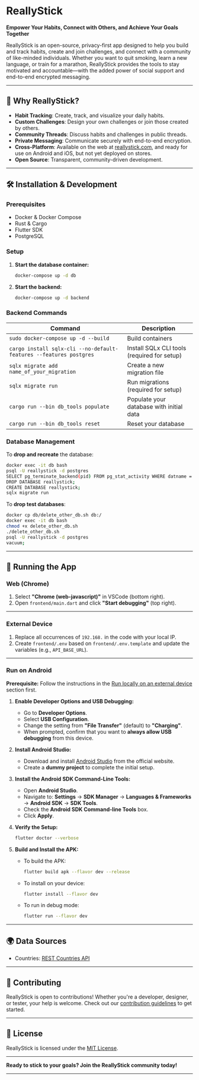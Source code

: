 # ReallyStick

**Empower Your Habits, Connect with Others, and Achieve Your Goals Together**

ReallyStick is an open-source, privacy-first app designed to help you build and track habits, create and join challenges, and connect with a community of like-minded individuals. Whether you want to quit smoking, learn a new language, or train for a marathon, ReallyStick provides the tools to stay motivated and accountable—with the added power of social support and end-to-end encrypted messaging.

---

## 🌟 Why ReallyStick?

- **Habit Tracking**: Create, track, and visualize your daily habits.
- **Custom Challenges**: Design your own challenges or join those created by others.
- **Community Threads**: Discuss habits and challenges in public threads.
- **Private Messaging**: Communicate securely with end-to-end encryption.
- **Cross-Platform**: Available on the web at [reallystick.com](https://reallystick.com/), and ready for use on Android and iOS, but not yet deployed on stores.
- **Open Source**: Transparent, community-driven development.

---

## 🛠 Installation & Development

### Prerequisites

- Docker & Docker Compose
- Rust & Cargo
- Flutter SDK
- PostgreSQL

### Setup

1. **Start the database container:**
   ```bash
   docker-compose up -d db
   ```
2. **Start the backend:**
   ```bash
   docker-compose up -d backend
   ```

### Backend Commands

| Command                                                            | Description                                 |
| ------------------------------------------------------------------ | ------------------------------------------- |
| `sudo docker-compose up -d --build`                                | Build containers                            |
| `cargo install sqlx-cli --no-default-features --features postgres` | Install SQLx CLI tools (required for setup) |
| `sqlx migrate add name_of_your_migration`                          | Create a new migration file                 |
| `sqlx migrate run`                                                 | Run migrations (required for setup)         |
| `cargo run --bin db_tools populate`                                | Populate your database with initial data    |
| `cargo run --bin db_tools reset`                                   | Reset your database                         |

### Database Management

To **drop and recreate** the database:

```bash
docker exec -it db bash
psql -U reallystick -d postgres
SELECT pg_terminate_backend(pid) FROM pg_stat_activity WHERE datname = 'reallystick';
DROP DATABASE reallystick;
CREATE DATABASE reallystick;
sqlx migrate run
```

To **drop test databases**:

```bash
docker cp db/delete_other_db.sh db:/
docker exec -it db bash
chmod +x delete_other_db.sh
./delete_other_db.sh
psql -U reallystick -d postgres
vacuum;
```

---

## 📱 Running the App

### Web (Chrome)

1. Select **"Chrome (web-javascript)"** in VSCode (bottom right).
2. Open `frontend/main.dart` and click **"Start debugging"** (top right).

---

### External Device

1. Replace all occurrences of `192.168.` in the code with your local IP.
2. Create `frontend/.env` based on `frontend/.env.template` and update the variables (e.g., `API_BASE_URL`).

---

### Run on Android

**Prerequisite:** Follow the instructions in the [Run locally on an external device](#run-locally-on-an-external-device) section first.

1. **Enable Developer Options and USB Debugging:**

   - Go to **Developer Options**.
   - Select **USB Configuration**.
   - Change the setting from **"File Transfer"** (default) to **"Charging"**.
   - When prompted, confirm that you want to **always allow USB debugging** from this device.

2. **Install Android Studio:**

   - Download and install [Android Studio](https://developer.android.com/studio) from the official website.
   - Create a **dummy project** to complete the initial setup.

3. **Install the Android SDK Command-Line Tools:**

   - Open **Android Studio**.
   - Navigate to:
     **Settings** → **SDK Manager** → **Languages & Frameworks** → **Android SDK** → **SDK Tools**.
   - Check the **Android SDK Command-line Tools** box.
   - Click **Apply**.

4. **Verify the Setup:**

   ```bash
   flutter doctor --verbose
   ```

5. **Build and Install the APK:**
   - To build the APK:
     ```bash
     flutter build apk --flavor dev --release
     ```
   - To install on your device:
     ```bash
     flutter install --flavor dev
     ```
   - To run in debug mode:
     ```bash
     flutter run --flavor dev
     ```

---

## 🌍 Data Sources

- Countries: [REST Countries API](https://restcountries.com/v3.1/all?fields=name,flags,region)

---

## 🤝 Contributing

ReallyStick is open to contributions! Whether you're a developer, designer, or tester, your help is welcome. Check out our [contribution guidelines](CONTRIBUTING.md) to get started.

---

## 📜 License

ReallyStick is licensed under the [MIT License](LICENSE).

---

**Ready to stick to your goals? Join the ReallyStick community today!**

---
